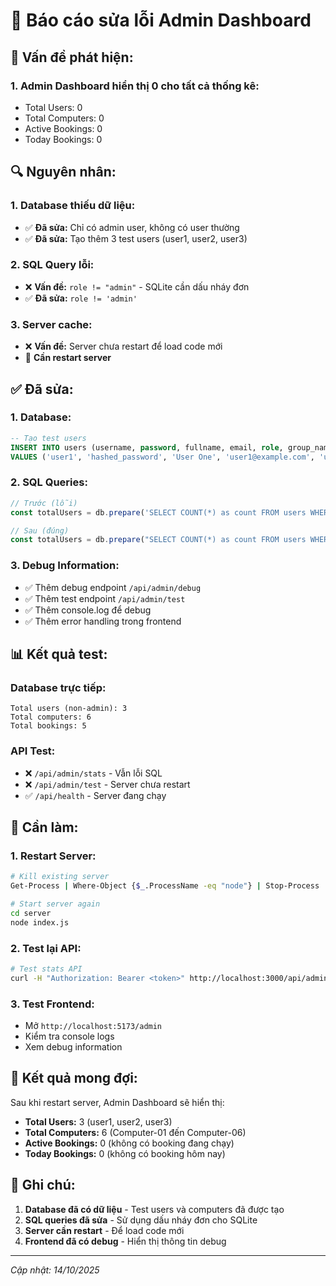 # 🔧 Báo cáo sửa lỗi Admin Dashboard

## 🐛 **Vấn đề phát hiện:**

### **1. Admin Dashboard hiển thị 0 cho tất cả thống kê:**
- Total Users: 0
- Total Computers: 0  
- Active Bookings: 0
- Today Bookings: 0

## 🔍 **Nguyên nhân:**

### **1. Database thiếu dữ liệu:**
- ✅ **Đã sửa:** Chỉ có admin user, không có user thường
- ✅ **Đã sửa:** Tạo thêm 3 test users (user1, user2, user3)

### **2. SQL Query lỗi:**
- ❌ **Vấn đề:** `role != "admin"` - SQLite cần dấu nháy đơn
- ✅ **Đã sửa:** `role != 'admin'`

### **3. Server cache:**
- ❌ **Vấn đề:** Server chưa restart để load code mới
- 🔄 **Cần restart server**

## ✅ **Đã sửa:**

### **1. Database:**
```sql
-- Tạo test users
INSERT INTO users (username, password, fullname, email, role, group_name, max_concurrent_bookings)
VALUES ('user1', 'hashed_password', 'User One', 'user1@example.com', 'user', 'default', 2);
```

### **2. SQL Queries:**
```javascript
// Trước (lỗi)
const totalUsers = db.prepare('SELECT COUNT(*) as count FROM users WHERE role != "admin"').get();

// Sau (đúng)
const totalUsers = db.prepare("SELECT COUNT(*) as count FROM users WHERE role != 'admin'").get();
```

### **3. Debug Information:**
- ✅ Thêm debug endpoint `/api/admin/debug`
- ✅ Thêm test endpoint `/api/admin/test`
- ✅ Thêm console.log để debug
- ✅ Thêm error handling trong frontend

## 📊 **Kết quả test:**

### **Database trực tiếp:**
```
Total users (non-admin): 3
Total computers: 6
Total bookings: 5
```

### **API Test:**
- ❌ `/api/admin/stats` - Vẫn lỗi SQL
- ❌ `/api/admin/test` - Server chưa restart
- ✅ `/api/health` - Server đang chạy

## 🔧 **Cần làm:**

### **1. Restart Server:**
```bash
# Kill existing server
Get-Process | Where-Object {$_.ProcessName -eq "node"} | Stop-Process

# Start server again
cd server
node index.js
```

### **2. Test lại API:**
```bash
# Test stats API
curl -H "Authorization: Bearer <token>" http://localhost:3000/api/admin/stats
```

### **3. Test Frontend:**
- Mở `http://localhost:5173/admin`
- Kiểm tra console logs
- Xem debug information

## 🎯 **Kết quả mong đợi:**

Sau khi restart server, Admin Dashboard sẽ hiển thị:
- **Total Users:** 3 (user1, user2, user3)
- **Total Computers:** 6 (Computer-01 đến Computer-06)
- **Active Bookings:** 0 (không có booking đang chạy)
- **Today Bookings:** 0 (không có booking hôm nay)

## 📝 **Ghi chú:**

1. **Database đã có dữ liệu** - Test users và computers đã được tạo
2. **SQL queries đã sửa** - Sử dụng dấu nháy đơn cho SQLite
3. **Server cần restart** - Để load code mới
4. **Frontend đã có debug** - Hiển thị thông tin debug

---
*Cập nhật: 14/10/2025*
